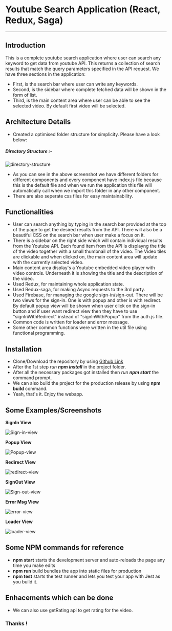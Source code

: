 # Youtube Search Application (React, Redux, Saga)
------------

Introduction
------------

This is a complete youtube search application where user can search any keyword to get data from youtube API. This returns a collection of search results that match the query parameters specified in the API request. 
We have three sections in the application:
- First, is the search bar where user can write any keywords.
- Second, is the sidebar where complete fetched data will be shown in the form of list.
- Third, is the main content area where user can be able to see the selected video. By default first video will be selected.

Architecture Details
------------
- Created a optimised folder structure for simplicity. Please have a look below:
##### Directory Structure :-
![directory-structure](https://i.postimg.cc/25yhZMg0/Screen_Shot_2018-09-27_at_10.05.03_PM.png)

- As you can see in the above screenshot we have different folders for different components and every component have index.js file because this is the default file and when we run the application this file will automatically call when we import this folder in any other component.
- There are also seperate css files for easy maintainability.

Functionalities
------------

- User can search anything by typing in the search bar provided at the top of the page to get the desired results from the API. There will also be a beautiful CSS on the search bar when user make a focus on it.
- There is a sidebar on the right side which will contain individual results from the Youtube API. Each found item from the API is displayng the title of the video together with a small thumbnail of the video. The Video tiles are clickable and when clicked on, the main content area will update with the currently selected video.
- Main content area display's a Youtube embedded video player with video controls.
Underneath it is showing the title and the description of the video.
- Used Redux, for maintaining whole application state.
- Used Redux-saga, for making Async requests to the 3rd party.
- Used Firebase, for managing the google sign-in/sign-out. There will be two views for the sign-in. One is with popup and other is with redirect. By default popup view will be shown when user click on the sign-in button and if user want redirect view then they have to use "signInWithRedirect" instead of "signInWithPopup" from the auth.js file.
- Common code is written for loader and error message.
- Some other common functions were written in the util file using functional programming.

Installation
-------------

- Clone/Download the repository by using [Github Link](https://github.com/harman6666/YTSearch)
- After the 1st step _run __npm install___ in the project folder.
- After all the necessary packages got installed then _run __npm start___ the command prompt.
- We can also build the project for the production release by using __npm build__ command.
- Yeah, that's it. Enjoy the webapp.

Some Examples/Screenshots
-----------

**SignIn View**

![Sign-in-view](https://i.postimg.cc/BbKGL7Qk/sign_In_View.png)

**Popup View**

![Popup-view](https://i.postimg.cc/MTrWjj0M/popup_View.png)

**Redirect View**

![redirect-view](https://i.postimg.cc/D0HyRb8k/new_Page_View.png)

**SignOut View**

![Sign-out-view](https://i.postimg.cc/bJMhvf81/Sign_Out_View.png)

**Error Msg View**

![error-view](https://i.postimg.cc/85w7X5RN/error_Msg.png)

**Loader View**

![loader-view](https://i.postimg.cc/c12xxw4P/loader_View.png)


Some NPM commands for reference
---------------

- __npm start__ starts the development server and auto-reloads the page any time you make edits
- __npm run__ build bundles the app into static files for production
- __npm test__ starts the test runner and lets you test your app with Jest as you build it.

Enhacements which can be done
----------------

- We can also use getRating api to get rating for the video. 


### Thanks !




